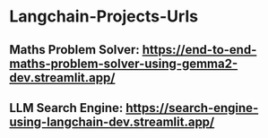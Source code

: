 # Langchain-Projects-Urls

## Maths Problem Solver: https://end-to-end-maths-problem-solver-using-gemma2-dev.streamlit.app/

## LLM Search Engine: https://search-engine-using-langchain-dev.streamlit.app/
